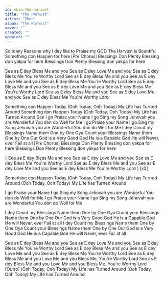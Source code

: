 ```yaml
---
id: eben-the-harvest
title: "The Harvest"
artist: "Eben"
album: "The Harvest"
cover: ""
created: ""
updated: ""
---
```


 So many Reasons why
I dey like to Praise my GOD
The Harvest is Bountiful
Something don Happen for here
[Pre  Chorus]
Blessings Don Plenty
Blessing don yakpa for here
Blessings Don Plenty
Blessing don yakpa for here

See as E dey
Bless Me and you
See as E dey Love Me and you
See as E dey Bless Me
You're Worthy Lord
See as E dey
Bless Me and you
See as E dey Love Me and you
See as E dey Bless Me
You're Worthy Lord
See as E dey
Bless Me and you
See as E dey Love Me and you
See as E dey Bless Me
You're Worthy Lord
See as E dey
Bless Me and you
See as E dey Love Me and you
See as E dey Bless Me
You're Worthy Lord

Something don Happen Today
(Ooh Today, Ooh Today)
My Life has Turned Around
Something don Happen Today
(Ooh Today, Ooh Today)
My Life has Turned Around
See I go Praise your Name
I go Sing my Song
Jehovah you are Wonderful
You don do Well for Me
I go Praise your Name
I go Sing my Song
Jehovah you are Wonderful
You don do Well for Me
I dey Count my Blessings
Name them One by One
Oya Count your Blessings
Name them One by One
Our God is a Very Good God
He is a Capable God
He will Never, ever Fail at all
[Pre  Chorus]
Blessings Don Plenty
Blessing don yakpa for here
Blessings Don Plenty
Blessing don yakpa for here

{ See as E dey
Bless Me and you
See as E dey Love Me and you
See as E dey Bless Me
You're Worthy Lord
See as E dey
Bless Me and you
See as E dey Love Me and you
See as E dey Bless Me
You're Worthy Lord } [x2]

Something don Happen Today
(Ooh Today, Ooh Today)
My Life has Turned Around
(Ooh Today, Ooh Today)
My Life has Turned Around

I go Praise your Name
I go Sing my Song
Jehovah you are Wonderful
You don do Well for Me
I go Praise your Name
I go Sing my Song
Jehovah you are Wonderful
You don do Well for Me

I dey Count my Blessings
Name them One by One
Oya Count your Blessings
Name them One by One
Our God is a Very Good God
He is a Capable God
He will Never, ever Fail at all
I dey Count my Blessings
Name them One by One
Oya Count your Blessings
Name them One by One
Our God is a Very Good God
He is a Capable God
He will Never, ever Fail at all

See as E dey
Bless Me and you
See as E dey Love Me and you
See as E dey Bless Me
You're Worthy Lord
See as E dey
Bless Me and you
See as E dey Love Me and you
See as E dey Bless Me
You're Worthy Lord
See as E dey Bless Me and you
Love Me and you
Bless Me, You're Worthy Lord
See as E dey Bless Me and you
Love Me and you
Bless Me, You're Worthy Lord
[Outro]
(Ooh Today, Ooh Today)
My Life has Turned Around
(Ooh Today, Ooh Today)
My Life has Turned Around